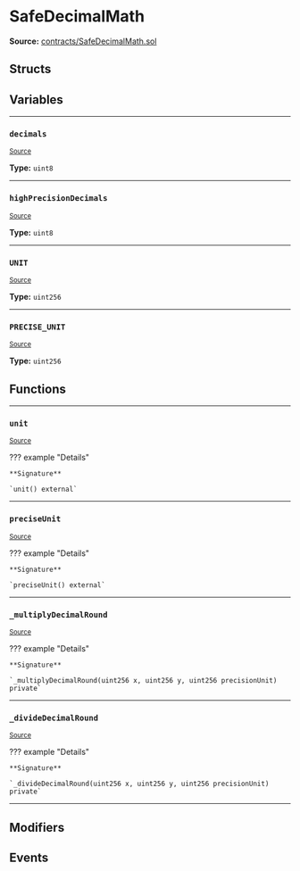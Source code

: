 # SafeDecimalMath

**Source:** [contracts/SafeDecimalMath.sol](https://github.com/Synthetixio/synthetix/tree/develop/contracts/SafeDecimalMath.sol)

## Structs

## Variables

---

### `decimals`
<sub>[Source](https://github.com/Synthetixio/synthetix/tree/develop/contracts/SafeDecimalMath.sol#L12)</sub>

**Type:** `uint8`

---

### `highPrecisionDecimals`
<sub>[Source](https://github.com/Synthetixio/synthetix/tree/develop/contracts/SafeDecimalMath.sol#L13)</sub>

**Type:** `uint8`

---

### `UNIT`
<sub>[Source](https://github.com/Synthetixio/synthetix/tree/develop/contracts/SafeDecimalMath.sol#L16)</sub>

**Type:** `uint256`

---

### `PRECISE_UNIT`
<sub>[Source](https://github.com/Synthetixio/synthetix/tree/develop/contracts/SafeDecimalMath.sol#L19)</sub>

**Type:** `uint256`

## Functions

---

### `unit`
<sub>[Source](https://github.com/Synthetixio/synthetix/tree/develop/contracts/SafeDecimalMath.sol#L25)</sub>

??? example "Details"

    **Signature**

    `unit() external`

---

### `preciseUnit`
<sub>[Source](https://github.com/Synthetixio/synthetix/tree/develop/contracts/SafeDecimalMath.sol#L32)</sub>

??? example "Details"

    **Signature**

    `preciseUnit() external`

---

### `_multiplyDecimalRound`
<sub>[Source](https://github.com/Synthetixio/synthetix/tree/develop/contracts/SafeDecimalMath.sol#L62)</sub>

??? example "Details"

    **Signature**

    `_multiplyDecimalRound(uint256 x, uint256 y, uint256 precisionUnit) private`

---

### `_divideDecimalRound`
<sub>[Source](https://github.com/Synthetixio/synthetix/tree/develop/contracts/SafeDecimalMath.sol#L131)</sub>

??? example "Details"

    **Signature**

    `_divideDecimalRound(uint256 x, uint256 y, uint256 precisionUnit) private`

---

## Modifiers

## Events

